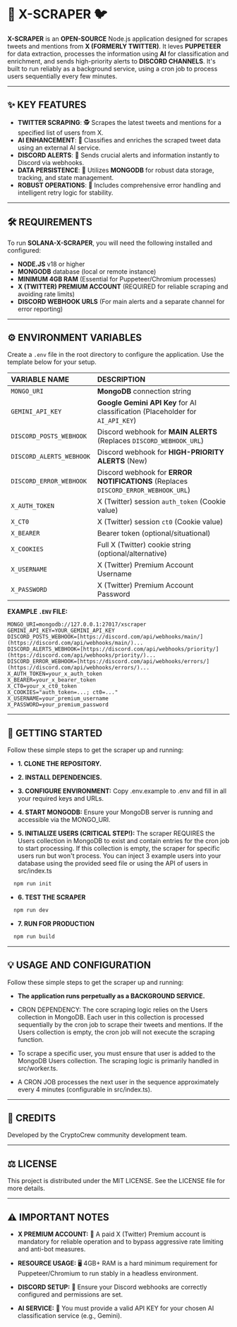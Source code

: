 # 🚀 X-SCRAPER 🐦

**X-SCRAPER** is an **OPEN-SOURCE** Node.js application designed for scrapes tweets and mentions from **X (FORMERLY TWITTER)**. It leves **PUPPETEER** for data extraction, processes the information using **AI** for classification and enrichment, and sends high-priority alerts to **DISCORD CHANNELS**. It's built to run reliably as a background service, using a cron job to process users sequentially every few minutes.

---

## ✨ KEY FEATURES

* **TWITTER SCRAPING**: 🕵️ Scrapes the latest tweets and mentions for a specified list of users from X.
* **AI ENHANCEMENT**: 🧠 Classifies and enriches the scraped tweet data using an external AI service.
* **DISCORD ALERTS**: 🔔 Sends crucial alerts and information instantly to Discord via webhooks.
* **DATA PERSISTENCE**: 💾 Utilizes **MONGODB** for robust data storage, tracking, and state management.
* **ROBUST OPERATIONS**: 💪 Includes comprehensive error handling and intelligent retry logic for stability.

---

## 🛠️ REQUIREMENTS

To run **SOLANA-X-SCRAPER**, you will need the following installed and configured:

* **NODE.JS** v18 or higher
* **MONGODB** database (local or remote instance)
* **MINIMUM 4GB RAM** (Essential for Puppeteer/Chromium processes)
* **X (TWITTER) PREMIUM ACCOUNT** (REQUIRED for reliable scraping and avoiding rate limits)
* **DISCORD WEBHOOK URLS** (For main alerts and a separate channel for error reporting)

---

## ⚙️ ENVIRONMENT VARIABLES

Create a `.env` file in the root directory to configure the application. Use the template below for your setup.

| VARIABLE NAME | DESCRIPTION |
| :--- | :--- |
| `MONGO_URI` | **MongoDB** connection string |
| `GEMINI_API_KEY` | **Google Gemini API Key** for AI classification (Placeholder for `AI_API_KEY`) |
| `DISCORD_POSTS_WEBHOOK` | Discord webhook for **MAIN ALERTS** (Replaces `DISCORD_WEBHOOK_URL`) |
| `DISCORD_ALERTS_WEBHOOK` | Discord webhook for **HIGH-PRIORITY ALERTS** (New) |
| `DISCORD_ERROR_WEBHOOK` | Discord webhook for **ERROR NOTIFICATIONS** (Replaces `DISCORD_ERROR_WEBHOOK_URL`) |
| `X_AUTH_TOKEN` | X (Twitter) session `auth_token` (Cookie value) |
| `X_CT0` | X (Twitter) session `ct0` (Cookie value) |
| `X_BEARER` | Bearer token (optional/situational) |
| `X_COOKIES` | Full X (Twitter) cookie string (optional/alternative) |
| `X_USERNAME` | X (Twitter) Premium Account Username |
| `X_PASSWORD` | X (Twitter) Premium Account Password |

**EXAMPLE `.ENV` FILE:**
```env
MONGO_URI=mongodb://127.0.0.1:27017/xscraper
GEMINI_API_KEY=YOUR_GEMINI_API_KEY
DISCORD_POSTS_WEBHOOK=[https://discord.com/api/webhooks/main/](https://discord.com/api/webhooks/main/)...
DISCORD_ALERTS_WEBHOOK=[https://discord.com/api/webhooks/priority/](https://discord.com/api/webhooks/priority/)...
DISCORD_ERROR_WEBHOOK=[https://discord.com/api/webhooks/errors/](https://discord.com/api/webhooks/errors/)...
X_AUTH_TOKEN=your_x_auth_token
X_BEARER=your_x_bearer_token
X_CT0=your_x_ct0_token
X_COOKIES="auth_token=...; ct0=..."
X_USERNAME=your_premium_username
X_PASSWORD=your_premium_password
```

---

## 🚀 GETTING STARTED
Follow these simple steps to get the scraper up and running:

* **1. CLONE THE REPOSITORY.**

* **2. INSTALL DEPENDENCIES.**

* **3. CONFIGURE ENVIRONMENT:** Copy .env.example to .env and fill in all your required keys and URLs.

* **4. START MONGODB:** Ensure your MongoDB server is running and accessible via the MONGO_URI.
  
* **5. INITIALIZE USERS (CRITICAL STEP!):** The scraper REQUIRES the Users collection in MongoDB to exist and contain entries for the cron job to start processing. If this collection is empty, the scraper  for specific users run but won't process. You can inject 3 example users into your database using the provided seed file or using the API of users in src/index.ts
```Bash
  npm run init
```
* **6. TEST THE SCRAPER**
```Bash
  npm run dev
```
* **7. RUN FOR PRODUCTION**
```Bash
  npm run build
```
---

## 💡 USAGE AND CONFIGURATION
Follow these simple steps to get the scraper up and running:

* **The application runs perpetually as a BACKGROUND SERVICE.**

* CRON DEPENDENCY: The core scraping logic relies on the Users collection in MongoDB. Each user in this collection is processed sequentially by the cron job to scrape their tweets and mentions. If the Users collection is empty, the cron job will not execute the scraping function.

* To scrape a specific user, you must ensure that user is added to the MongoDB Users collection. The scraping logic is primarily handled in src/worker.ts.

* A CRON JOB processes the next user in the sequence approximately every 4 minutes (configurable in src/index.ts).

---
  
## 🙏 CREDITS 
Developed by the CryptoCrew community development team.

---
## ⚖️ LICENSE
This project is distributed under the MIT LICENSE. See the LICENSE file for more details.

---
## ⚠️ IMPORTANT NOTES

* **X PREMIUM ACCOUNT:** 💎 A paid X (Twitter) Premium account is mandatory for reliable operation and to bypass aggressive rate limiting and anti-bot measures.

* **RESOURCE USAGE:** 🖥️ 4GB+ RAM is a hard minimum requirement for Puppeteer/Chromium to run stably in a headless environment.

* **DISCORD SETUP:** 🔗 Ensure your Discord webhooks are correctly configured and permissions are set.

* **AI SERVICE:** 🤖 You must provide a valid API KEY for your chosen AI classification service (e.g., Gemini).



